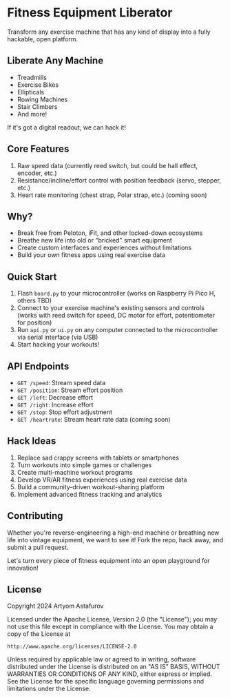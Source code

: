 # Fitness Equipment Liberator

Transform any exercise machine that has any kind of display into a fully hackable, open platform.

## Liberate Any Machine

- Treadmills
- Exercise Bikes
- Ellipticals
- Rowing Machines
- Stair Climbers
- And more!

If it's got a digital readout, we can hack it!

## Core Features

1. Raw speed data (currently reed switch, but could be hall effect, encoder, etc.)
2. Resistance/incline/effort control with position feedback (servo, stepper, etc.)
3. Heart rate monitoring (chest strap, Polar strap, etc.) (coming soon)

## Why?

- Break free from Peloton, iFit, and other locked-down ecosystems
- Breathe new life into old or "bricked" smart equipment
- Create custom interfaces and experiences without limitations
- Build your own fitness apps using real exercise data

## Quick Start

1. Flash `board.py` to your microcontroller (works on Raspberry Pi Pico H, others TBD)
2. Connect to your exercise machine's existing sensors and controls (works with reed switch for speed, DC motor for effort, potentiometer for position)
3. Run `api.py` or `ui.py` on any computer connected to the microcontroller via serial interface (via USB)
4. Start hacking your workouts!

## API Endpoints

- `GET /speed`: Stream speed data
- `GET /position`: Stream effort position
- `GET /left`: Decrease effort
- `GET /right`: Increase effort
- `GET /stop`: Stop effort adjustment
- `GET /heartrate`: Stream heart rate data (coming soon)

## Hack Ideas

1. Replace sad crappy screens with tablets or smartphones
2. Turn workouts into simple games or challenges
2. Create multi-machine workout programs
3. Develop VR/AR fitness experiences using real exercise data
4. Build a community-driven workout-sharing platform
5. Implement advanced fitness tracking and analytics

## Contributing

Whether you're reverse-engineering a high-end machine or breathing new life into vintage equipment, we want to see it! Fork the repo, hack away, and submit a pull request.

Let's turn every piece of fitness equipment into an open playground for innovation!

## License

Copyright 2024 Artyom Astafurov

Licensed under the Apache License, Version 2.0 (the "License");
you may not use this file except in compliance with the License.
You may obtain a copy of the License at

    http://www.apache.org/licenses/LICENSE-2.0

Unless required by applicable law or agreed to in writing, software
distributed under the License is distributed on an "AS IS" BASIS,
WITHOUT WARRANTIES OR CONDITIONS OF ANY KIND, either express or implied.
See the License for the specific language governing permissions and
limitations under the License.
